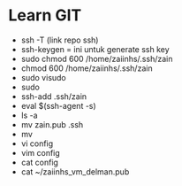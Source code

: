 # Learn GIT

- ssh -T (link repo ssh)
- ssh-keygen = ini untuk generate ssh key
- sudo chmod 600 /home/zaiinhs/.ssh/zain
- chmod 600 /home/zaiinhs/.ssh/zain
- sudo visudo
- sudo
- ssh-add .ssh/zain
- eval $(ssh-agent -s)
- ls -a
- mv zain.pub .ssh
- mv
- vi config
- vim config
- cat config
- cat ~/zaiinhs_vm_delman.pub

